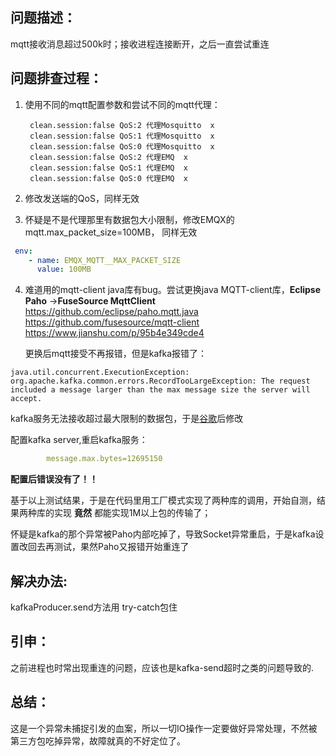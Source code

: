 ## 问题描述：
mqtt接收消息超过500k时；接收进程连接断开，之后一直尝试重连
## 问题排查过程：
1. 使用不同的mqtt配置参数和尝试不同的mqtt代理：

		clean.session:false QoS:2 代理Mosquitto  x
		clean.session:false QoS:1 代理Mosquitto  x
		clean.session:false QoS:0 代理Mosquitto  x
		clean.session:false QoS:2 代理EMQ  x 
		clean.session:false QoS:1 代理EMQ  x
		clean.session:false QoS:0 代理EMQ  x

2. 修改发送端的QoS，同样无效

3. 怀疑是不是代理那里有数据包大小限制，修改EMQX的mqtt.max_packet_size=100MB， 同样无效
```yaml
 env:
	- name: EMQX_MQTT__MAX_PACKET_SIZE
	  value: 100MB
```
	
4. 难道用的mqtt-client java库有bug。尝试更换java MQTT-client库，__Eclipse Paho__ ->__FuseSource MqttClient__
	https://github.com/eclipse/paho.mqtt.java
	https://github.com/fusesource/mqtt-client
	https://www.jianshu.com/p/95b4e349cde4
	

    更换后mqtt接受不再报错，但是kafka报错了：
```
java.util.concurrent.ExecutionException: org.apache.kafka.common.errors.RecordTooLargeException: The request included a message larger than the max message size the server will accept.
```
kafka服务无法接收超过最大限制的数据包，于是[谷歌](https://my.oschina.net/shyloveliyi/blog/1620012)后修改

配置kafka server,重启kafka服务：
```yaml
		message.max.bytes=12695150
```
 __配置后错误没有了！！__

基于以上测试结果，于是在代码里用工厂模式实现了两种库的调用，开始自测，结果两种库的实现 __竟然__ 都能实现1M以上包的传输了；

怀疑是kafka的那个异常被Paho内部吃掉了，导致Socket异常重启，于是kafka设置改回去再测试，果然Paho又报错开始重连了

## 解决办法:
kafkaProducer.send方法用 try-catch包住

## 引申：
之前进程也时常出现重连的问题，应该也是kafka-send超时之类的问题导致的.
## 总结：
这是一个异常未捕捉引发的血案，所以一切IO操作一定要做好异常处理，不然被第三方包吃掉异常，故障就真的不好定位了。